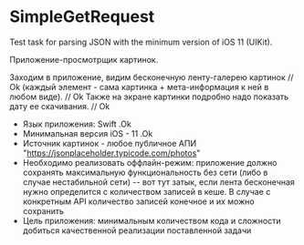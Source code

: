 #  SimpleGetRequest 
Test task for parsing JSON with the minimum version of iOS 11 (UIKit).

Приложение-просмотрщик картинок.
 
Заходим в приложение, видим бесконечную ленту-галерею картинок  // Ok
(каждый элемент - сама картинка + мета-информация к ней в любом виде). // Ok
Также на экране картинки подробно надо показать дату ее скачивания. // Ok

- Язык приложения: Swift   .Ok
- Минимальная версия iOS - 11 .Ok 
- Источник картинок - любое публичное АПИ   "https://jsonplaceholder.typicode.com/photos"  
- Необходимо реализовать оффлайн-режим: приложение должно сохранять максимальную функциональность
 без сети (либо в случае нестабильной сети)  -- вот тут затык, если лента бесконечная нужно определится с количеством записей в кеше. В случае с конкретным API количество записей конечное и их можно сохранить  
- Цель приложения: минимальным количеством кода и сложности добиться качественной реализации поставленной задачи

 
